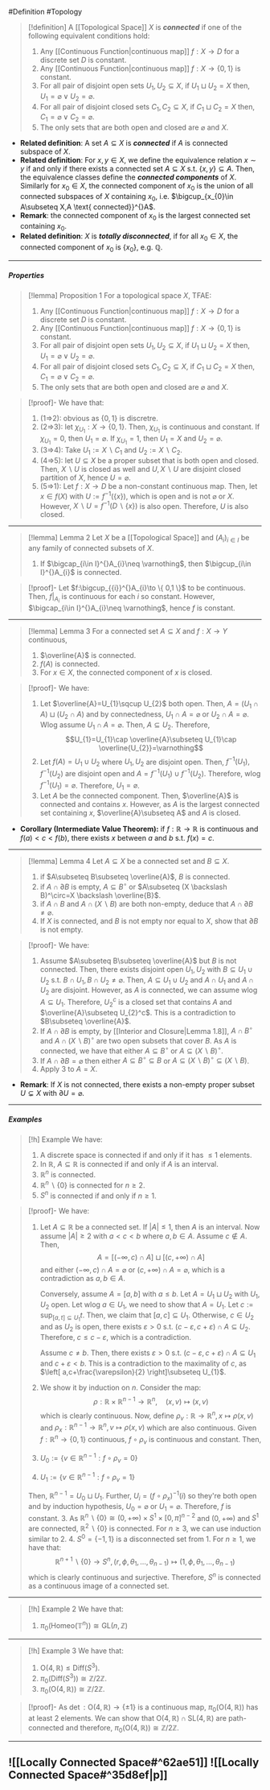 #Definition #Topology 

> [!definition]
> A [[Topological Space]] $X$ is ***connected*** if one of the following equivalent conditions hold:
> 1. Any [[Continuous Function|continuous map]] $f:X\to D$ for a discrete set $D$ is constant.
> 2. Any [[Continuous Function|continuous map]] $f:X\to \{ 0,1 \}$ is constant.
> 4. For all pair of disjoint open sets $U_{1},U_{2}\subseteq X$, if $U_{1}\sqcup U_{2}=X$ then, $U_{1}=\varnothing\lor U_{2}=\varnothing$.
> 5. For all pair of disjoint closed sets $C_{1},C_{2}\subseteq X$, if $C_{1}\sqcup C_{2}=X$ then, $C_{1}=\varnothing\lor C_{2}=\varnothing$.
> 6. The only sets that are both open and closed are $\varnothing$ and $X$.
- **Related definition**: A set $A\subseteq X$ is ***connected*** if $A$ is connected subspace of $X$. 
- **Related definition**: For $x,y\in X$, we define the equivalence relation $x\sim y$ if and only if there exists a connected set $A\subseteq X$ s.t. $\{ x,y \}\subseteq A$. Then, the equivalence classes define the ***connected components*** of $X$. Similarly for $x_{0}\in X$, the connected component of $x_{0}$ is the union of all connected subspaces of $X$ containing $x_{0}$, i.e. $\bigcup_{x_{0}\in A\subseteq X,A \text{ connected}}^{}A$.
- **Remark**: the connected component of $x_{0}$ is the largest connected set containing $x_{0}$.
- **Related definition**: $X$ is ***totally disconnected***, if for all $x_{0}\in X$, the connected component of $x_{0}$ is $\{ x_{0} \}$, e.g. $\mathbb{Q}$.
---
##### Properties

> [!lemma] Proposition 1
> For a topological space $X$, TFAE:
> 1. Any [[Continuous Function|continuous map]] $f:X\to D$ for a discrete set $D$ is constant.
> 2. Any [[Continuous Function|continuous map]] $f:X\to \{ 0,1 \}$ is constant.
> 4. For all pair of disjoint open sets $U_{1},U_{2}\subseteq X$, if $U_{1}\sqcup U_{2}=X$ then, $U_{1}=\varnothing\lor U_{2}=\varnothing$.
> 5. For all pair of disjoint closed sets $C_{1},C_{2}\subseteq X$, if $C_{1}\sqcup C_{2}=X$ then, $C_{1}=\varnothing\lor C_{2}=\varnothing$.
> 5. The only sets that are both open and closed are $\varnothing$ and $X$.

> [!proof]-
> We have that:
> 1. (1=>2): obvious as $\{ 0,1 \}$ is discretre.
> 2. (2=>3): let $\chi_{U_{1}}:X\to \{ 0,1 \}$. Then, $\chi_{U_{1}}$ is continuous and constant. If $\chi_{U_{1}}=0$, then $U_{1}=\varnothing$. If $\chi_{U_{1}}=1$, then $U_{1}=X$ and $U_{2}=\varnothing$.
> 3. (3=>4): Take $U_{1}:=X \backslash C_{1}$ and $U_{2}:=X \backslash C_{2}$. 
> 4. (4=>5): let $U\subseteq X$ be a proper subset that is both open and closed. Then, $X \backslash U$ is closed as well and $U,X \backslash U$ are disjoint closed partition of $X$, hence $U=\varnothing$.
> 5. (5=>1): Let $f:X\to D$ be a non-constant continuous map. Then, let $x\in f(X)$ with $U:=f^{-1}(\{ x \})$, which is open and is not $\varnothing$ or $X$. However, $X \backslash U=f^{-1}(D\backslash \{ x \})$ is also open. Therefore, $U$ is also closed.
---
> [!lemma] Lemma 2
> Let $X$ be a [[Topological Space]] and $(A_{i})_{i\in I}$ be any family of connected subsets of $X$. 
> 1. If $\bigcap_{i\in I}^{}A_{i}\neq \varnothing$, then $\bigcup_{i\in I}^{}A_{i}$ is connected.

> [!proof]-
> Let $f:\bigcup_{{i}}^{}A_{i}\to \{ 0,1 \}$ to be continuous. Then, $f|_{A_{i}}$ is continuous for each $i$ so constant. However, $\bigcap_{i\in I}^{}A_{i}\neq \varnothing$, hence $f$ is constant.
---

> [!lemma] Lemma 3
> For a connected set $A\subseteq X$ and $f:X\to Y$ continuous, 
> 1. $\overline{A}$ is connected.
> 2. $f(A)$ is connected.
> 3. For $x\in X$, the connected component of $x$ is closed.

> [!proof]-
> We have: 
> 1. Let $\overline{A}=U_{1}\sqcup U_{2}$ both open. Then, $A=(U_{1}\cap A)\sqcup(U_{2}\cap A)$ and by connectedness, $U_{1}\cap A=\varnothing$ or $U_{2}\cap A=\varnothing$. Wlog assume $U_{1}\cap A=\varnothing$. Then, $A\subseteq U_{2}$. Therefore, $$U_{1}=U_{1}\cap \overline{A}\subseteq U_{1}\cap \overline{U_{2}}=\varnothing$$
> 2. Let $f(A)=U_{1}\cup U_{2}$ where $U_{1},U_{2}$ are disjoint open. Then, $f^{-1}(U_{1}),f^{-1}(U_{2})$ are disjoint open and $A=f^{-1}(U_{1})\cup f^{-1}(U_{2})$. Therefore, wlog $f^{-1}(U_{1})=\varnothing$. Therefore, $U_{1}=\varnothing$.
> 3. Let $A$ be the connected component. Then, $\overline{A}$ is connected and contains $x$. However, as $A$ is the largest connected set containing $x$, $\overline{A}\subseteq A$ and $A$ is closed. 
- **Corollary (Intermediate Value Theorem):** if $f:\mathbb{R}\to \mathbb{R}$ is continuous and $f(a)<c<f(b)$, there exists $x$ between $a$ and $b$ s.t. $f(x)=c$.
---
> [!lemma] Lemma 4
> Let $A\subseteq X$ be a connected set and $B\subseteq X$. 
> 1. if $A\subseteq B\subseteq \overline{A}$, $B$ is connected.
> 1. if $A\cap \partial B$ is empty, $A\subseteq B^\circ$ or $A\subseteq (X \backslash B)^\circ=X \backslash \overline{B}$.
> 2. if $A\cap B$ and $A\cap(X \backslash B)$ are both non-empty, deduce that $A\cap \partial B\neq \varnothing$.
> 3. If $X$ is connected, and $B$ is not empty nor equal to $X$, show that $\partial B$ is not empty.

> [!proof]-
> We have:
> 1. Assume $A\subseteq B\subseteq \overline{A}$ but $B$ is not connected. Then, there exists disjoint open $U_{1},U_{2}$ with $B\subseteq U_{1}\cup U_{2}$ s.t. $B\cap U_{1},B\cap U_{2}\neq \varnothing$. Then, $A\subseteq U_{1}\cup U_{2}$ and $A\cap U_{1}$ and $A\cap U_{2}$ are disjoint. However, as $A$ is connected, we can assume wlog $A\subseteq U_{1}$. Therefore, $U_{2}^c$ is a closed set that contains $A$ and $\overline{A}\subseteq U_{2}^c$. This is a contradiction to $B\subseteq \overline{A}$. 
> 2. If $A\cap \partial B$ is empty, by [[Interior and Closure|Lemma 1.8]], $A\cap B^\circ$ and $A\cap(X \backslash B)^\circ$ are two open subsets that cover $B$. As $A$ is connected, we have that either $A\subseteq B^\circ$ or $A\subseteq(X \backslash B)^\circ$.
> 3. If $A\cap \partial B=\varnothing$ then either $A\subseteq B^\circ\subseteq B$ or $A\subseteq(X\backslash B)^\circ\subseteq (X \backslash B)$.
> 4. Apply 3 to $A=X$.
- **Remark**: If $X$ is not connected, there exists a non-empty proper subset $U\subsetneq X$ with $\partial U=\varnothing$.
---
##### Examples
> [!h] Example
> We have: 
> 1. A discrete space is connected if and only if it has $\leq 1$ elements.
> 2. In $\mathbb{R}$, $A\subseteq \mathbb{R}$ is connected if and only if $A$ is an interval.
> 3. $\mathbb{R}^n$ is connected.
> 4. $\mathbb{R}^n \backslash \{ 0 \}$ is connected for $n\geq 2$.
> 5. $S^n$ is connected if and only if $n\geq 1$.

> [!proof]-
> We have:
> 1. Let $A\subseteq \mathbb{R}$ be a connected set. If $\left| A \right|\leq 1$, then $A$ is an interval. Now assume $\left| A \right|\geq 2$ with $a<c<b$ where $a,b\in A$. Assume $c\notin A$. Then, $$A=[(-\infty,c)\cap A]\sqcup[(c,+\infty)\cap A]$$and either $(-\infty,c)\cap A=\varnothing$ or  $(c,+\infty)\cap A=\varnothing$, which is a contradiction as $a,b\in A$.
>    
>    Conversely, assume $A=[a,b]$ with $a\leq b$. Let $A=U_{1}\sqcup U_{2}$ with $U_{1},U_{2}$ open. Let wlog $a\in U_{1}$, we need to show that $A=U_{1}$. Let $c:=\sup_{{[a,t]\subseteq U_{1}}} t$. Then, we claim that $[a,c]\subseteq U_{1}$. Otherwise, $c\in U_{2}$ and as $U_{2}$ is open, there exists $\varepsilon>0$ s.t. $(c-\varepsilon,c+\varepsilon)\cap A\subseteq U_{2}$. Therefore, $c\leq c-\varepsilon$, which is a contradiction.
>    
>    Assume $c\neq b$. Then, there exists $\varepsilon>0$ s.t. $(c-\varepsilon,c+\varepsilon)\cap A\subseteq U_{1}$ and $c+\varepsilon<b$. This is a contradiction to the maximality of $c$, as $\left[ a,c+\frac{\varepsilon}{2} \right]\subseteq U_{1}$. 
>  2. We show it by induction on $n$. Consider the map: $$\rho:\mathbb{R}\times \mathbb{R}^{n-1}\to \mathbb{R}^n,\quad (x,v)\mapsto (x,v)$$which is clearly continuous. Now, define $\rho_{v}:\mathbb{R}\to \mathbb{R}^n, x\mapsto \rho(x,v)$ and $\rho_{x}:\mathbb{R}^{n-1}\to \mathbb{R}^n,v\mapsto \rho(x,v)$ which are also continuous. Given $f:\mathbb{R}^n\to \{ 0,1 \}$ continuous, $f\circ\rho_{v}$ is continuous and constant. Then,
> 	 1. $U_{0}:=\{ v\in \mathbb{R}^{n-1}:f\circ\rho_{v}=0 \}$
> 	 2. $U_{1}:=\{ v\in \mathbb{R}^{n-1}:f\circ\rho_{v}=1 \}$
> 	
> 	Then, $\mathbb{R}^{n-1}=U_{0}\sqcup U_{1}$. Further, $U_{i}=(f\circ\rho_{x})^{-1}(i)$ so they're both open and by induction hypothesis, $U_{0}=\varnothing$ or $U_{1}=\varnothing$. Therefore, $f$ is constant.
> 3. As $\mathbb{R}^n \backslash\{ 0 \}\cong (0,+\infty)\times S^1\times[0,\pi]^{n-2}$ and $(0,+\infty)$ and $S^1$ are connected, $\mathbb{R}^2 \backslash\{ 0 \}$ is connected. For $n\geq 3$, we can use induction similar to 2. 
> 4. $S^0=\{ -1,1 \}$ is a disconnected set from 1. For $n\geq 1$, we have that: $$\mathbb{R}^{n+1} \backslash\{ 0 \}\to S^{n},(r,\phi,\theta_{1},\dots,\theta_{n-1})\mapsto(1,\phi,\theta_{1},\dots,\theta_{n-1})$$which is clearly continuous and surjective. Therefore, $S^n$ is connected as a continuous image of a connected set.
---
> [!h] Example 2
> We have that: 
> 1. $\pi_{0}(\text{Homeo}(\mathbb{T}^{n}))\cong\text{GL}(n,\mathbb{Z})$
---
> [!h] Example 3
> We have that: 
> 1. $\text{O}(4,\mathbb{R})\leq \text{Diff}(S^3)$.
> 2. $\pi_{0}(\text{Diff}(S^3))\cong \mathbb{Z} / 2\mathbb{Z}$.
> 3. $\pi_{0}(\text{O}(4,\mathbb{R}))\cong \mathbb{Z} / 2\mathbb{Z}$.

> [!proof]-
> As $\det:\text{O}(4,\mathbb{R})\to \{ \pm 1 \}$ is a continuous map, $\pi_{0}(\text{O}(4,\mathbb{R}))$ has at least 2 elements. We can show that $\text{O}(4,\mathbb{R})\cap \text{SL}(4,\mathbb{R})$ are path-connected and therefore, $\pi_{0}(\text{O}(4,\mathbb{R}))\cong \mathbb{Z} / 2\mathbb{Z}$.
---
![[Locally Connected Space#^62ae51]]
![[Locally Connected Space#^35d8ef|p]]
---